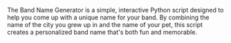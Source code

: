 The Band Name Generator is a simple, interactive Python script designed to help you come up with a unique name for your band. 
By combining the name of the city you grew up in and the name of your pet, this script creates a personalized band name that's both fun and memorable.

